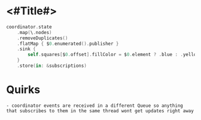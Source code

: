 #  <#Title#>

```swift
coordinator.state
    .map(\.nodes)
    .removeDuplicates()
    .flatMap { $0.enumerated().publisher }
    .sink {
        self.squares[$0.offset].fillColor = $0.element ? .blue : .yellow
    }
    .store(in: &subscriptions)
```

# Quirks
    - coordinator events are received in a different Queue so anything that subscribes to them in the same thread wont get updates right away
